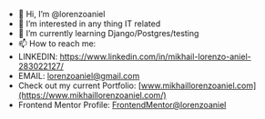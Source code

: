 - 👋 Hi, I’m @lorenzoaniel
- 👀 I’m interested in any thing IT related
- 🌱 I’m currently learning Django/Postgres/testing
- 📫 How to reach me: 
-  LINKEDIN: https://www.linkedin.com/in/mikhail-lorenzo-aniel-283022127/
-  EMAIL: lorenzoaniel@gmail.com
- Check out my current Portfolio: [www.mikhaillorenzoaniel.com](https://www.mikhaillorenzoaniel.com/)
- Frontend Mentor Profile: [FrontendMentor@lorenzoaniel](https://www.frontendmentor.io/profile/lorenzoaniel)
<!---
lorenzoaniel/lorenzoaniel is a ✨ special ✨ repository because its `README.md` (this file) appears on your GitHub profile.
You can click the Preview link to take a look at your changes.
--->
